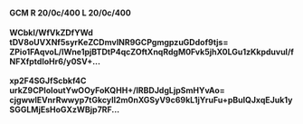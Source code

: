 #### GCM R 20/0c/400 L 20/0c/400
**WCbkI/WfVkZDfYWd**<br/>**tDV8oUVXNf5syrKeZCDmvINR9GCPgmgpzuGDdof9tjs=**<br/>**ZPio1FAqvoL/lWne1pjBTDtP4qcZOftXnqRdgM0Fvk5jhX0LGu1zKkpduvul/fNFXfptdloHr6/y0SV+...**<br/><br/>
**xp2F4SGJfScbkf4C**<br/>**urkZ9CPIoloutYwOOyFoKQHH+/lRBDJdgLjpSmHYvAo=**<br/>**cjgwwlEVnrRwwyp7tGkcyIl2m0nXGSyV9c69kL1jYruFu+pBulQJxqEJuk1ySGGLMjEsHoGXzWBjp7RF...**